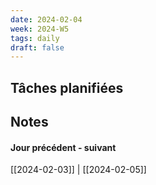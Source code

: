 ```yaml
---
date: 2024-02-04
week: 2024-W5
tags: daily
draft: false 
---
```


## Tâches planifiées


## Notes


#### Jour précédent - suivant 
[[2024-02-03]] | [[2024-02-05]]